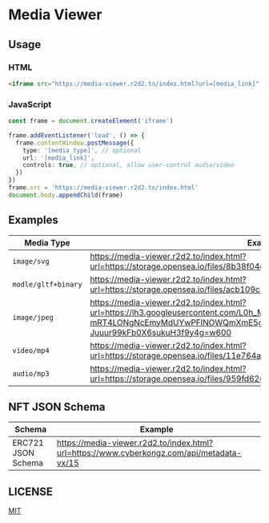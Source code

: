 # Media Viewer

## Usage

### HTML

```html
<iframe src="https://media-viewer.r2d2.to/index.html?url=[media_link]" />
```

### JavaScript

```typescript
const frame = document.createElement('iframe')

frame.addEventListener('load', () => {
  frame.contentWindow.postMessage({
    type: '[media_type]', // optional
    url: '[media_link]',
    controls: true, // optional, allow user-control audio/video
  })
})
frame.src = 'https://media-viewer.r2d2.to/index.html'
document.body.appendChild(frame)
```

## Examples

| Media Type          | Example                                                                                                                                                                                     |
| ------------------- | ------------------------------------------------------------------------------------------------------------------------------------------------------------------------------------------- |
| `image/svg`         | <https://media-viewer.r2d2.to/index.html?url=https://storage.opensea.io/files/8b38f04c8bbe079abb8a8a954ead6f8b.svg>                                                                         |
| `modle/gltf+binary` | <https://media-viewer.r2d2.to/index.html?url=https://storage.opensea.io/files/acb109c417a5043f45204fe0c69d2f92.gltf>                                                                        |
| `image/jpeg`        | <https://media-viewer.r2d2.to/index.html?url=https://lh3.googleusercontent.com/L0h_MmnLMemsF-Y7qM36_PJagkU4-mRT4LONgNcEmyMdUYwPFlNOWQmXmE5gL879pvsnCA_ElZ4em-Juuur99kFb0X6sukuH3f9y4g=w600> |
| `video/mp4`         | <https://media-viewer.r2d2.to/index.html?url=https://storage.opensea.io/files/11e764af044ac519558db4ceaae837e5.mp4#t=0.001>                                                                 |
| `audio/mp3`         | <https://media-viewer.r2d2.to/index.html?url=https://storage.opensea.io/files/959fd620a51c4604723e7b10b99be7f9.mp3>                                                                         |

## NFT JSON Schema

| Schema             | Example                                                                                     |
| ------------------ | ------------------------------------------------------------------------------------------- |
| ERC721 JSON Schema | <https://media-viewer.r2d2.to/index.html?url=https://www.cyberkongz.com/api/metadata-vx/15> |

## LICENSE

[MIT](LICENSE)
